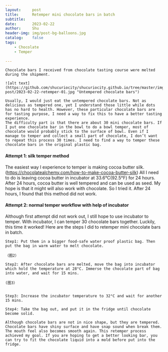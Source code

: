 ```yaml
---
layout:     post
title:      Retemper mini chocolate bars in batch
subtitle:   
date:       2023-02-22
author:     Shu
header-img: img/post-bg-balloons.jpg
catalog:    false
tags:
    - Chocolate
    - Temper
    
---
```


	Chocolate bars I received from chocolate tasting course were melted during the shipment.  

	![alt text](https://github.com/shucuriocity/shucuriocity.github.io/tree/master/img-post/2023-02-22-retemper-01.jpg "Untempered chocolate bars")
		
	Usually, I would just eat the untempered chocolate bars. Not as delicious as tempered one, yet I understand those little while dots has no hard to health. However, these particular chocolate bars are for tasting purpose, I need a way to fix this to have a better tasting experience.   
	The difficulty part is that there are about 30 mini chocolate bars. If I put one chocolate bar in the bowl to do a bowl temper, most of chocolate would probably stick to the surface of bowl. Even if I manage to temper and collect a small part of chocolate, I don’t want to repeat this process 30 times. I need to find a way to temper these chocolate bars in the original plastic bag.  


#### Attempt 1: silk temper method

The easiest way I experience to temper is making cocoa butter silk. (https://chocolatealchemy.com/how-to-make-cocoa-butter-silk) 
	All I need to do is leaving cocoa butter in incubator at 33.6°C(92.5°F) for 24 hours. After 24 hours, cocoa butter is well tempered and can be used as seed. My hope is that it might will also work with chocolate. 
	So I tried it. 
	After 24 hours, I found that this method did not work.


#### Attempt 2: normal temper workflow with help of incubator

Although first attempt did not work out, I still hope to use incubator to temper. With incubator, I can temper 30 chocolate bars together. 
	Luckily, this time it worked! 
	Here are the steps I did to retemper mini chocolate bars in batch.

	Step1: Put them in a bigger food-safe water proof plastic bag. Then put the bag in warm water to melt chocolate.
	
	（图2）

	Step2: After chocolate bars are melted, move the bag into incubator which hold the temperature at 28°C. Immerse the chocolate part of bag into water, and wait for 15 mins. 

	(图3）


	Step3: Increase the incubator temperature to 32°C and wait for another 15 mins.

	Step4: Take the bag out, and put it in the fridge until chocolate become solid. 

	Although chocolate bars are not in nice shape, but they are tempered. Chocolate bars have shiny surface and have snap sound when break them. The mouth feel also becomes smooth again. This retemper process achieved my goal. If you are hoping to get a better looking bar, you can try to fit the chocolate liquid into a mold before put into the fridge. 

